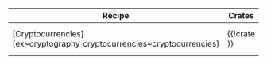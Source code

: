 | Recipe | Crates | Categories |
|---|---|---|
| [Cryptocurrencies][ex~cryptography_cryptocurrencies~cryptocurrencies] | {{!crate }} | [![cat~cryptography::cryptocurrencies][cat~cryptography::cryptocurrencies~badge]][cat~cryptography::cryptocurrencies] |
